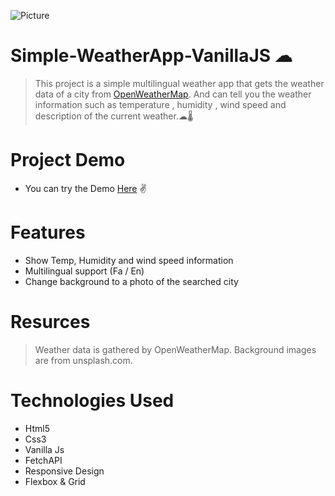 ![Picture](https://i.ibb.co/fM9TyfN/1200x600wa.png)
# Simple-WeatherApp-VanillaJS ☁
> This project is a simple multilingual weather app that gets the weather data of a city from <a href="https://openweathermap.org">OpenWeatherMap</a>.
And can tell you the weather information such as temperature , humidity , wind speed and description of the current weather.☁🌡

# Project Demo
* You can try the Demo <a href="https://sinasimpleweatherapp.netlify.app/">Here</a> ✌

# Features
* Show Temp, Humidity and wind speed information
* Multilingual support (Fa / En)
* Change background to a photo of the searched city

# Resurces
> Weather data is gathered by OpenWeatherMap.
> Background images are from unsplash.com.

# Technologies Used
* Html5
* Css3
* Vanilla Js
* FetchAPI
* Responsive Design
* Flexbox & Grid
